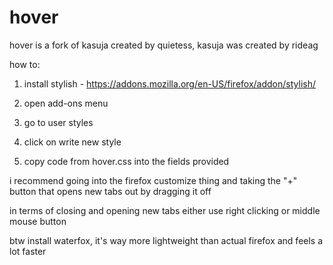 # hover
hover is a fork of kasuja created by quietess, kasuja was created by rideag

  how to:
  
1. install stylish - https://addons.mozilla.org/en-US/firefox/addon/stylish/

2. open add-ons menu

3. go to user styles

4. click on write new style

5. copy code from hover.css into the fields provided


i recommend going into the firefox customize thing and taking the "+" button that opens new tabs out by dragging it off

in terms of closing and opening new tabs either use right clicking or middle mouse button

btw install waterfox, it's way more lightweight than actual firefox and feels a lot faster
